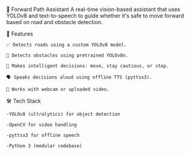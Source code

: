 🧠 Forward Path Assistant
A real-time vision-based assistant that uses YOLOv8 and text-to-speech to guide whether it's safe to move forward based on road and obstacle detection.

🚀 Features
    
    ✅ Detects roads using a custom YOLOv8 model.

    🚧 Detects obstacles using pretrained YOLOv8n.

    🧠 Makes intelligent decisions: move, stay cautious, or stop.

    🗣️ Speaks decisions aloud using offline TTS (pyttsx3).

    🎥 Works with webcam or uploaded video.

🛠️ Tech Stack

    -YOLOv8 (ultralytics) for object detection

    -OpenCV for video handling

    -pyttsx3 for offline speech

    -Python 3 (modular codebase)